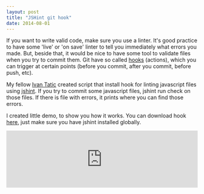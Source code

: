 ```yaml
---
layout: post
title: "JSHint git hook"
date: 2014-08-01
---
```

If you want to write valid code, make sure you use a linter.
It's good practice to have some 'live' or 'on save' linter to tell you immediately what errors you made.
But, beside that, it would be nice to have some tool to validate files when you try to commit them.
Git have so called [hooks](http://git-scm.com/docs/githooks.htm) (actions), which you can trigger at certain points (before you commit, after you commit, before push, etc).

My fellow [Ivan Tatic](http://simplifiedstudio.com/) created script that install hook for linting javascript files using [jshint](http://www.jshint.com/).
If you try to commit some javascript files, jshint run check on those files.
If there is file with errors, it prints where you can find those errors.

I created little demo, to show you how it works.
You can download hook [here](https://gist.github.com/goschevski/3e72b17db816c8a34a3f), just make sure you have jshint installed globally.

<iframe name='quickcast' src='http://quick.as/embed/y1jibwx' scrolling='no' frameborder='0' width='100%' allowfullscreen></iframe>
<script src='http://quick.as/embed/script/1.60'></script>
